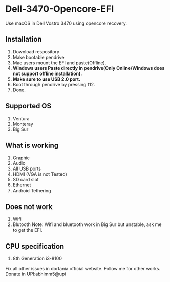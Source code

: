 # Dell-3470-Opencore-EFI
Use macOS in Dell Vostro 3470 using opencore recovery.

## Installation
1. Download respository
2. Make bootable pendrive
3. Mac users mount the EFI and paste(Offline).
4. **Windows users Paste directly in pendrive(Only Online/Windows does not support offline installation).**
5. **Make sure to use USB 2.0 port.**
6. Boot through pendrive by pressing f12.
7. Done. 
   
## Supported OS
1. Ventura
2. Monteray
3. Big Sur

## What is working
1. Graphic 
2. Audio
3. All USB ports
4. HDMI (VGA is not Tested)
5. SD card slot
6. Ethernet
7. Android Tethering

## Does not work
1. Wifi 
2. Blutooth
Note: Wifi and bluetooth work in Big Sur but unstable, ask me to get the EFI.

## CPU specification
1. 8th Generation i3-8100

Fix all other issues in dortania official website.
Follow me for other works.
Donate in UPI:abhimm5@upi
   
